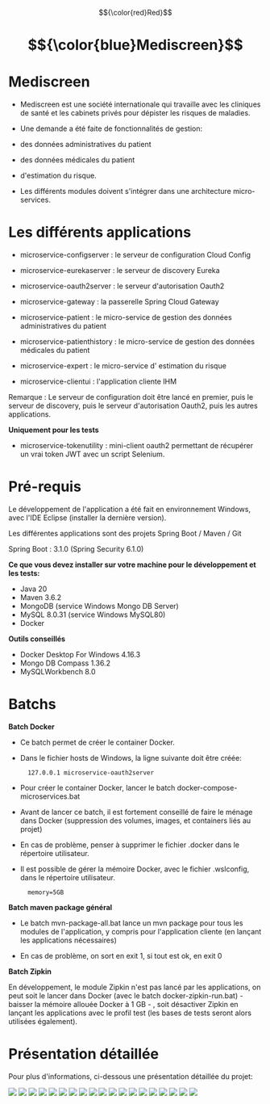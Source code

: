 <link rel="stylesheet" href="md/readme.css">

$${\color{red}Red}$$

# $${\color{blue}Mediscreen}$$ #
# <b>Mediscreen</b> #
- Mediscreen est une société internationale qui travaille avec les cliniques de santé et les
cabinets privés pour dépister les risques de maladies.


- Une demande a été faite de fonctionnalités de gestion: 


- des données administratives du patient 	
- des données médicales du patient	
- d'estimation du risque.


- Les différents modules doivent s'intégrer dans une architecture micro-services.

# <b>Les différents applications</b> #

 
 - microservice-<r>configserver</r>  : le serveur de configuration Cloud Config
 
 
 - microservice-<r>eurekaserver</r>  : le serveur de discovery Eureka
 
 
 - microservice-<r>oauth2server</r>  : le serveur d'autorisation Oauth2
 
 
 - microservice-<r>gateway</r>       : la passerelle Spring Cloud Gateway
 
 

 - microservice-<r>patient</r>       : le micro-service de gestion des données administratives du patient
 
 
 
 - microservice-<r>patienthistory</r>       : le micro-service de gestion des données médicales du patient
 
 
 
  - microservice-<r>expert</r>       : le micro-service d' estimation du risque
  
  
  
  - microservice-<r>clientui</r>       : l'application cliente IHM
  
  
<g>Remarque</g> : Le serveur de configuration doit être lancé en premier, puis le serveur de discovery, puis le serveur d'autorisation
  Oauth2, puis les autres applications.
<p/> 
  

<b>Uniquement pour les tests</b>
  
  
  - microservice-<r>tokenutility</r>       :  mini-client oauth2 permettant de récupérer un vrai token JWT avec un script Selenium.
 

 	

# <b>Pré-requis</b> #

Le développement de l'application a été fait en environnement <r>Windows</r>, avec l'IDE <r>Eclipse</r> (installer la dernière version).

Les différentes applications sont des projets Spring Boot / Maven / Git

Spring Boot : 3.1.0    (Spring Security 6.1.0)



<b>Ce que vous devez installer sur votre machine pour le développement et les tests:</b>

- Java 20
- Maven 3.6.2
- MongoDB   (service Windows Mongo DB Server)
- MySQL 8.0.31   (service Windows MySQL80)
- Docker 

<b>Outils conseillés</b>

- Docker Desktop For Windows 4.16.3
- Mongo DB Compass 1.36.2
- MySQLWorkbench 8.0 

# <b>Batchs</b>

<b>Batch Docker</b>

- Ce batch permet de créer le container Docker.


- Dans le fichier hosts de Windows, la ligne suivante doit être créée:

		127.0.0.1 microservice-oauth2server

- Pour créer le container Docker, lancer le batch <r>docker-compose-microservices.bat</r>


- Avant de lancer ce batch, il est fortement conseillé de faire le ménage dans Docker 
(suppression des volumes, images, et containers liés au projet)


- En cas de problème, penser à supprimer le fichier <r>.docker</r> dans le répertoire utilisateur.


- Il est possible de gérer la mémoire Docker, avec le fichier <r>.wslconfig</r>, dans le répertoire utilisateur.

		memory=5GB 

<b>Batch maven package général</b>

- Le batch <r>mvn-package-all.bat</r> lance un mvn package pour tous les modules de l'application, y compris pour l'application
cliente (en lançant les applications nécessaires)


- En cas de problème, on sort en exit 1, si tout est ok, en exit 0

<b>Batch Zipkin</b>

En développement, le module Zipkin n'est pas lancé par les applications, on peut soit le lancer dans Docker (avec le <r>batch docker-zipkin-run.bat</r>) - baisser la mémoire allouée  Docker à 1 GB - , 
soit désactiver Zipkin en lançant les applications avec le profil <r>test</r> (les bases de tests seront alors utilisées également).


# <b>Présentation détaillée</b>
Pour plus d'informations, ci-dessous une présentation détaillée du projet: 


![](md/Slide1.jpg)
![](md/Slide2.jpg)
![](md/Slide3.jpg)
![](md/Slide4.jpg)
![](md/Slide5.jpg)
![](md/Slide6.jpg)
![](md/Slide7.jpg)
![](md/Slide8.jpg)
![](md/Slide9.jpg)
![](md/Slide10.jpg)
![](md/Slide11.jpg)
![](md/Slide12.jpg)
![](md/Slide13.jpg)
![](md/Slide14.jpg)
![](md/Slide15.jpg)
![](md/Slide16.jpg)
![](md/Slide17.jpg)
![](md/Slide18.jpg)
![](md/Slide19.jpg)







